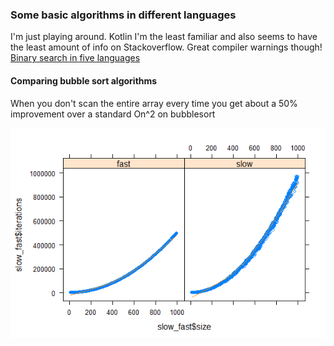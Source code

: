 ### Some basic algorithms in different languages
I'm just playing around. Kotlin I'm the least familiar and also seems to have the least amount of info on Stackoverflow. Great compiler warnings though!
[Binary search in five languages](basicalgos/binarysearch)
#### Comparing bubble sort algorithms
When you don't scan the entire array every time you get about a 50% improvement over a standard On^2 on bubblesort

![Alt text](sorts/bubblesort/combined2.png?raw=true "Optional Title")

